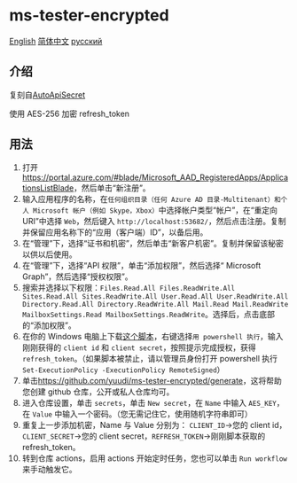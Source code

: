 # ms-tester-encrypted

[English](./README.md) [简体中文](./README_zh.md) [русский](./README_ru.md)

## 介绍

复刻自[AutoApiSecret](https://github.com/wangziyingwen/AutoApiSecret)

使用 AES-256 加密 refresh_token

## 用法

1. 打开<https://portal.azure.com/#blade/Microsoft_AAD_RegisteredApps/ApplicationsListBlade>，然后单击“新注册”。
1. 输入应用程序的名称，在`任何组织目录（任何 Azure AD 目录-Multitenant）和个人 Microsoft 帐户（例如 Skype，Xbox）`中选择帐户类型“帐户”，在“重定向 URI”中选择 `Web`，然后键入 `http://localhost:53682/`，然后点击注册。复制并保留应用名称下的“应用（客户端）ID”，以备后用。
1. 在“管理”下，选择“证书和机密”，然后单击“新客户机密”。复制并保留该秘密以供以后使用。
1. 在“管理”下，选择“API 权限”，单击“添加权限”，然后选择“ Microsoft Graph”，然后选择“授权权限”。
1. 搜索并选择以下权限：`Files.Read.All Files.ReadWrite.All Sites.Read.All Sites.ReadWrite.All User.Read.All User.ReadWrite.All Directory.Read.All Directory.ReadWrite.All Mail.Read Mail.ReadWrite MailboxSettings.Read MailboxSettings.ReadWrite`。选择后，点击底部的“添加权限”。
1. 在你的 Windows 电脑上下载[这个脚本](https://github.com/yuudi/ms-tester-encrypted/raw/v1.0/init.ps1)，右键选择`用 powershell 执行`，输入刚刚获得的 `client id` 和 `client secret`，按照提示完成授权，获得 `refresh_token`。（如果脚本被禁止，请以管理员身份打开 powershell 执行 `Set-ExecutionPolicy -ExecutionPolicy RemoteSigned`）
1. 单击<https://github.com/yuudi/ms-tester-encrypted/generate>，这将帮助您创建 github 仓库，公开或私人仓库均可。
1. 进入仓库设置，单击 `secrets`，单击 `New secret`，在 `Name` 中输入 `AES_KEY`，在 `Value` 中输入一个密码。（您无需记住它，使用随机字符串即可）
1. 重复上一步添加机密，Name 与 Value 分别为： `CLIENT_ID`->您的 client id，`CLIENT_SECRET`->您的 client secret，`REFRESH_TOKEN`->刚刚脚本获取的 refresh_token。
1. 转到仓库 actions，启用 actions 开始定时任务，您也可以单击 `Run workflow` 来手动触发它。
